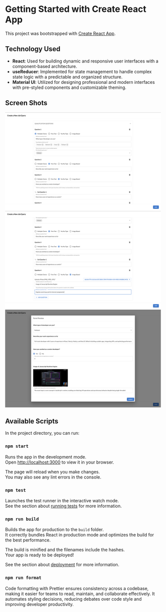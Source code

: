 # Getting Started with Create React App

This project was bootstrapped with [Create React App](https://github.com/facebook/create-react-app).

## Technology Used

- **React**: Used for building dynamic and responsive user interfaces with a component-based architecture.
- **useReducer**: Implemented for state management to handle complex state logic with a predictable and organized structure.
- **Material UI**: Utilized for designing professional and modern interfaces with pre-styled components and customizable theming.

## Screen Shots

![Screenshot 1](screenshots/joq_query_1.png 'Form Builder 1')
![Screenshot 2](screenshots/joq_query_2.png 'Form Builder 2')
![Screenshot 3](screenshots/job_query_preview.png 'Form Preview')

## Available Scripts

In the project directory, you can run:

### `npm start`

Runs the app in the development mode.\
Open [http://localhost:3000](http://localhost:3000) to view it in your browser.

The page will reload when you make changes.\
You may also see any lint errors in the console.

### `npm test`

Launches the test runner in the interactive watch mode.\
See the section about [running tests](https://facebook.github.io/create-react-app/docs/running-tests) for more information.

### `npm run build`

Builds the app for production to the `build` folder.\
It correctly bundles React in production mode and optimizes the build for the best performance.

The build is minified and the filenames include the hashes.\
Your app is ready to be deployed!

See the section about [deployment](https://facebook.github.io/create-react-app/docs/deployment) for more information.

### `npm run format`

Code formatting with Prettier ensures consistency across a codebase, making it easier for teams to read, maintain, and collaborate effectively. It automates styling decisions, reducing debates over code style and improving developer productivity.
